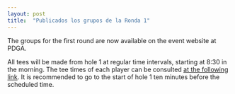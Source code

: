 ```yaml
---
layout: post
title:  "Publicados los grupos de la Ronda 1"
---
```


The groups for the first round are now available on the event website at PDGA.

<!-- more -->

All tees will be made from hole 1 at regular time intervals, starting at 8:30 in the morning. The tee times of each player can be consulted [at the following link](https://www.pdga.com/tour/event/55235). It is recommended to go to the start of hole 1 ten minutes before the scheduled time.
